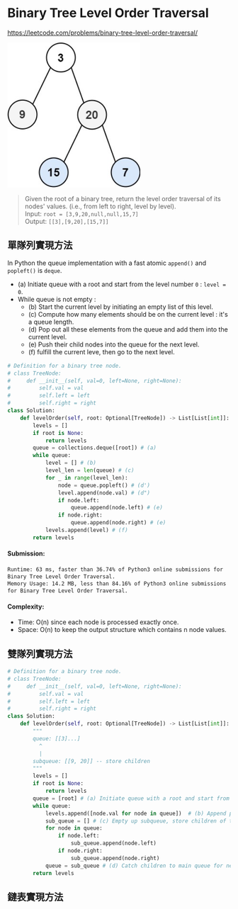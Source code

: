 # Binary Tree Level Order Traversal
https://leetcode.com/problems/binary-tree-level-order-traversal/

<img src="../images/102_BFS.jpg" width="300px" />

>Given the root of a binary tree, return the level order traversal of its nodes' values. (i.e., from left to right, level by level).\
>Input: `root = [3,9,20,null,null,15,7]`\
>Output: `[[3],[9,20],[15,7]]`

## 單隊列實現方法
In Python the queue implementation with a fast atomic `append()` and `popleft()` is `deque`.

- (a) Initiate queue with a root and start from the level number `0` : `level = 0`.
- While queue is not empty :
  - (b) Start the current level by initiating an empty list of this level.
  - (c) Compute how many elements should be on the current level : it's a queue length.
  - (d) Pop out all these elements from the queue and add them into the current level.
  - (e) Push their child nodes into the queue for the next level.
  - (f) fulfill the current leve, then go to the next level.
```python
# Definition for a binary tree node.
# class TreeNode:
#     def __init__(self, val=0, left=None, right=None):
#         self.val = val
#         self.left = left
#         self.right = right
class Solution:
    def levelOrder(self, root: Optional[TreeNode]) -> List[List[int]]:
        levels = []
        if root is None:
            return levels
        queue = collections.deque([root]) # (a)
        while queue:
            level = [] # (b)
            level_len = len(queue) # (c)
            for _ in range(level_len): 
                node = queue.popleft() # (d')
                level.append(node.val) # (d")
                if node.left:
                    queue.append(node.left) # (e)
                if node.right:
                    queue.append(node.right) # (e)
            levels.append(level) # (f)
        return levels
```
#### Submission:
```
Runtime: 63 ms, faster than 36.74% of Python3 online submissions for Binary Tree Level Order Traversal.
Memory Usage: 14.2 MB, less than 84.16% of Python3 online submissions for Binary Tree Level Order Traversal.
```
#### Complexity:
- Time: O(n) since each node is processed exactly once.
- Space: O(n) to keep the output structure which contains n node values.

## 雙隊列實現方法
```python
# Definition for a binary tree node.
# class TreeNode:
#     def __init__(self, val=0, left=None, right=None):
#         self.val = val
#         self.left = left
#         self.right = right
class Solution:
    def levelOrder(self, root: Optional[TreeNode]) -> List[List[int]]:
        """
        queue: [[3]...]
          ^
          |
        subqueue: [[9, 20]] -- store children
        """
        levels = []
        if root is None:
            return levels
        queue = [root] # (a) Initiate queue with a root and start from the level number 0
        while queue:
            levels.append([node.val for node in queue])  # (b) Append previous level
            sub_queue = [] # (c) Empty up subqueue, store children of the same level
            for node in queue:
                if node.left:
                    sub_queue.append(node.left)
                if node.right:
                    sub_queue.append(node.right)
            queue = sub_queue # (d) Catch children to main queue for next level iteration
        return levels
```
## 鏈表實現方法
